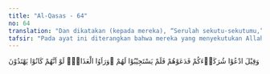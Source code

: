 ```yaml
---
title: "Al-Qasas - 64"
no: 64
translation: "Dan dikatakan (kepada mereka), “Serulah sekutu-sekutumu,” lalu mereka menyerunya, tetapi yang diseru tidak menyambutnya, dan mereka melihat azab. (Mereka itu berkeinginan) sekiranya mereka dahulu menerima petunjuk. "
tafsir: "Pada ayat ini diterangkan bahwa mereka yang menyekutukan Allah dengan tuhan-tuhan dan sembahan-sembahan lain di dunia, disuruh memanggil tuhan-tuhan mereka yang dijadikan sekutu Allah untuk menolak azab yang menimpa mereka. Ketika mereka memanggilnya, berhala-berhala itu tentu tidak bisa menjawab karena tidak berdaya sedikit pun. Hal ini dilakukan hanya untuk memperlihatkan kebodohan mereka yang disaksikan oleh segenap penghuni akhirat. Mereka yang memanggil dan yang dipanggil yakin bahwa mereka akan diseret ke neraka karena dosa-dosa mereka, dan mereka sudah tidak dapat mengelak dan lari ke tempat lain, sebagaimana firman Allah:\n\nDan orang yang berdosa melihat neraka, lalu mereka menduga bahwa mereka akan jatuh ke dalamnya, dan mereka tidak menemukan tempat berpaling darinya. (al-Kahf/18: 53)\n\nSetelah menyaksikan azab yang akan menimpa mereka, ketika itu mereka menyesal seandainya dahulu ketika masih hidup di dunia mereka menerima petunjuk dan beriman kepada Allah. Akan tetapi, pengandaian itu hanya merupakan angan-angan yang tidak mungkin terlaksana."
---
```


وَقِيْلَ ادْعُوْا شُرَكَاۤءَكُمْ فَدَعَوْهُمْ فَلَمْ يَسْتَجِيْبُوْا لَهُمْ ۗوَرَاَوُا الْعَذَابَۚ  لَوْ اَنَّهُمْ كَانُوْا يَهْتَدُوْنَ
